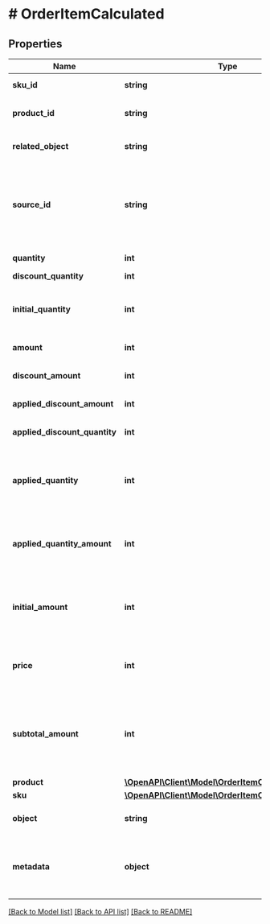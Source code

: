 # # OrderItemCalculated

## Properties

Name | Type | Description | Notes
------------ | ------------- | ------------- | -------------
**sku_id** | **string** | Unique identifier of the SKU. It is assigned by Voucherify. | [optional]
**product_id** | **string** | Unique identifier of the product. It is assigned by Voucherify. | [optional]
**related_object** | **string** | Used along with the source_id property, can be set to either sku or product. | [optional]
**source_id** | **string** | The merchant&#39;s product/SKU ID (if it is different from the Voucherify product/SKU ID). It is useful in the integration between multiple systems. It can be an ID from an eCommerce site, a database, or a third-party service. | [optional]
**quantity** | **int** | The quantity of the particular item in the cart. | [optional]
**discount_quantity** | **int** | Number of dicounted items. | [optional]
**initial_quantity** | **int** | A positive integer in the smallest unit quantity representing the total amount of the order; this is the sum of the order items&#39; quantity. | [optional]
**amount** | **int** | The total amount of the order item (price * quantity). | [optional]
**discount_amount** | **int** | Sum of all order-item-level discounts applied to the order. | [optional]
**applied_discount_amount** | **int** | This field shows the order-level discount applied. | [optional]
**applied_discount_quantity** | **int** | Number of the discounted items applied in the transaction. | [optional]
**applied_quantity** | **int** | Quantity of items changed by the application of a new quantity items. It can be positive when an item is added or negative if an item is replaced. | [optional]
**applied_quantity_amount** | **int** | Amount for the items changed by the application of a new quantity items. It can be positive when an item is added or negative if an item is replaced. | [optional]
**initial_amount** | **int** | A positive integer in the smallest currency unit (e.g. 100 cents for $1.00) representing the total amount of the order. This is the sum of the order items&#39; amounts. | [optional]
**price** | **int** | Unit price of an item. Value is multiplied by 100 to precisely represent 2 decimal places. For example &#x60;10000 cents&#x60; for &#x60;$100.00&#x60;. | [optional]
**subtotal_amount** | **int** | Final order item amount after the applied item-level discount.  If there are no item-level discounts applied, this item is equal to the &#x60;amount&#x60;.    &#x60;subtotal_amount&#x60;&#x3D;&#x60;amount&#x60;-&#x60;applied_discount_amount&#x60; | [optional]
**product** | [**\OpenAPI\Client\Model\OrderItemCalculatedProduct**](OrderItemCalculatedProduct.md) |  | [optional]
**sku** | [**\OpenAPI\Client\Model\OrderItemCalculatedSku**](OrderItemCalculatedSku.md) |  | [optional]
**object** | **string** | The type of the object represented by JSON. | [optional] [default to 'order_item']
**metadata** | **object** | A set of custom key/value pairs that you can attach to an SKU. It can be useful for storing additional information about the SKU in a structured format. | [optional]

[[Back to Model list]](../../README.md#models) [[Back to API list]](../../README.md#endpoints) [[Back to README]](../../README.md)
